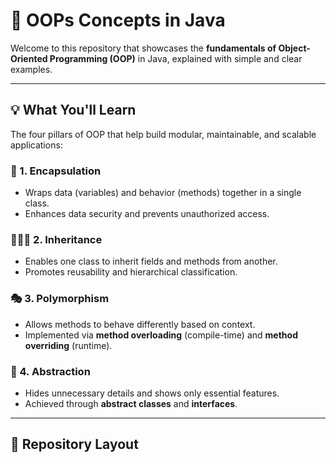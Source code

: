 # 🚀 OOPs Concepts in Java

Welcome to this repository that showcases the **fundamentals of Object-Oriented Programming (OOP)** in Java, explained with simple and clear examples.

---

## 💡 What You'll Learn

The four pillars of OOP that help build modular, maintainable, and scalable applications:

### 🔐 1. Encapsulation
- Wraps data (variables) and behavior (methods) together in a single class.
- Enhances data security and prevents unauthorized access.

### 👨‍👩‍👧 2. Inheritance
- Enables one class to inherit fields and methods from another.
- Promotes reusability and hierarchical classification.

### 🎭 3. Polymorphism
- Allows methods to behave differently based on context.
- Implemented via **method overloading** (compile-time) and **method overriding** (runtime).

### 🧩 4. Abstraction
- Hides unnecessary details and shows only essential features.
- Achieved through **abstract classes** and **interfaces**.

---

## 📂 Repository Layout


